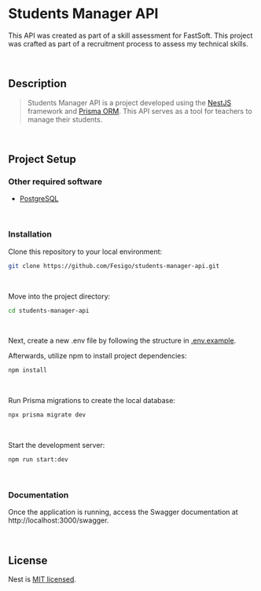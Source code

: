 # Students Manager API

This API was created as part of a skill assessment for FastSoft. This project was crafted as part of a recruitment process to assess my technical skills.

<br>

## Description

> Students Manager API is a project developed using the [NestJS](https://github.com/nestjs/nest) framework and [Prisma ORM](https://github.com/prisma). This API serves as a tool for teachers to manage their students.

<br>

## Project Setup

### Other required software

- [PostgreSQL](https://www.postgresql.org/download/)

<br>

### Installation

Clone this repository to your local environment:

```bash
git clone https://github.com/Fesigo/students-manager-api.git
```

<br>

Move into the project directory:

```bash
cd students-manager-api
```

<br>

Next, create a new .env file by following the structure in [.env.example](https://github.com/Fesigo/students-manager-api/blob/master/.env.example).

Afterwards, utilize npm to install project dependencies:

```bash
npm install
```

<br>

Run Prisma migrations to create the local database:

```bash
npx prisma migrate dev
```

<br>

Start the development server:

```bash
npm run start:dev
```

<br>

### Documentation

Once the application is running, access the Swagger documentation at http://localhost:3000/swagger.

<br>

## License

Nest is [MIT licensed](LICENSE).
